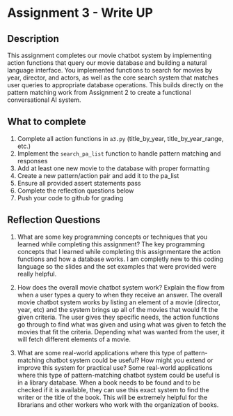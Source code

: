 # Assignment 3 - Write UP

## Description
This assignment completes our movie chatbot system by implementing action functions that query our movie database and building a natural language interface. You implemented functions to search for movies by year, director, and actors, as well as the core search system that matches user queries to appropriate database operations. This builds directly on the pattern matching work from Assignment 2 to create a functional conversational AI system.

## What to complete
1. Complete all action functions in `a3.py` (title_by_year, title_by_year_range, etc.)
2. Implement the `search_pa_list` function to handle pattern matching and responses  
3. Add at least one new movie to the database with proper formatting
4. Create a new pattern/action pair and add it to the pa_list
5. Ensure all provided assert statements pass
6. Complete the reflection questions below
7. Push your code to github for grading

## Reflection Questions

1. What are some key programming concepts or techniques that you learned while completing this assignment?
The key programming concepts that I learned while completing this assignmentare the action functions and how a database works. I am completly new to this coding language so the slides and the set examples that were provided were really helpful.

2. How does the overall movie chatbot system work? Explain the flow from when a user types a query to when they receive an answer.
The overall movie chatbot system works by listing an element of a movie (director, year, etc) and the system brings up all of the movies that would fit the given criteria. The user gives they specific needs, the action functions go through to find what was given and using what was given to fetch the movies that fit the criteria. Depending what was wanted from the user, it will fetch different elements of a movie.

3. What are some real-world applications where this type of pattern-matching chatbot system could be useful? How might you extend or improve this system for practical use?
Some real-world applications where this type of pattern-matching chatbot system could be useful is in a library database. When a book needs to be found and to be checked if it is available, they can use this exact system to find the writer or the title of the book. This will be extremely helpful for the librarians and other workers who work with the organization of books.